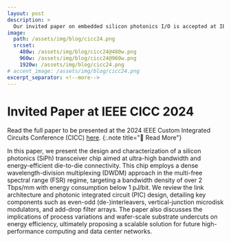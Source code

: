 ```yaml
---
layout: post
description: >
  Our invited paper on embedded silicon photonics I/O is accepted at IEEE CICC 2024 and will be presented on April 22, 2024.
image:
  path: /assets/img/blog/cicc24.png
  srcset:
    480w: /assets/img/blog/cicc24@480w.png
    960w: /assets/img/blog/cicc24@960w.png
    1920w: /assets/img/blog/cicc24.png
# accent_image: /assets/img/blog/cicc24.png
excerpt_separator: <!--more-->
---
```


# Invited Paper at IEEE CICC 2024

Read the full paper to be presented at the 2024 IEEE Custom Integrated Circuits Conference (CICC) [here](http://dx.doi.org/10.1109/CICC60959.2024.10529018).
{:.note title="📄 Read More"}

In this paper, we present the design and characterization of a silicon photonics (SiPh) transceiver chip aimed at ultra-high bandwidth and energy-efficient die-to-die connectivity. This chip employs a dense wavelength-division multiplexing (DWDM) approach in the multi-free spectral range (FSR) regime, targeting a bandwidth density of over 2 Tbps/mm with energy consumption below 1 pJ/bit. We review the link architecture and photonic integrated circuit (PIC) design, detailing key components such as even-odd (de-)interleavers, vertical-junction microdisk modulators, and add-drop filter arrays. The paper also discusses the implications of process variations and wafer-scale substrate undercuts on energy efficiency, ultimately proposing a scalable solution for future high-performance computing and data center networks.
